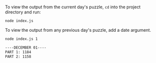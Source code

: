 To view the output from the current day's puzzle, `cd` into the project directory and run:
```sh
node index.js
```

To view the output from any previous day's puzzle, add a date argument.
```sh
node index.js 1

----DECEMBER 01----
PART 1: 1184
PART 2: 1158
